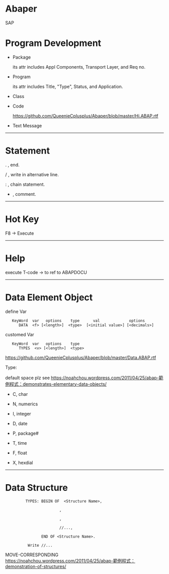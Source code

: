 # Abaper
SAP

# Program Development

* Package 
  
  its attr includes Appl Components, Transport Layer, and Req no.

* Program

  its attr includes Title, "Type", Status, and Application.
 
* Class

* Code

  https://github.com/QueenieCplusplus/Abaper/blob/master/Hi.ABAP.rtf

* Text Message

___________________________

# Statement

. , end.

/ , write in alternative line.

: , chain statement.

* , comment.

___________________________

# Hot Key

F8 -> Execute

___________________________

# Help

execute T-code -> to ref to ABAPDOCU

___________________________

# Data Element Object

define Var

       KeyWord  var   options    type      val             options
          DATA  <f> [<length>]  <type>  [<initial value>] [<decimals>]
          
customed Var

       KeyWord  var   options    type      
          TYPES  <v> [<length>]  <type>  
     
  https://github.com/QueenieCplusplus/Abaper/blob/master/Data.ABAP.rtf
     
Type:

default space plz see https://noahchou.wordpress.com/2011/04/25/abap-範例程式：demonstrates-elementary-data-objects/

* C, char

* N, numerics

* I, integer

* D, date

* P, package#

* T, time

* F, float

* X, hexdial

___________________________

# Data Structure

             TYPES: BEGIN OF  <Structure Name>,
             
                            ,
                            
                            ,
                            
                            //...,
             
                    END OF <Structure Name>.
                    
              Write //...
              
MOVE-CORRESPONDING https://noahchou.wordpress.com/2011/04/25/abap-範例程式：demonstration-of-structures/
